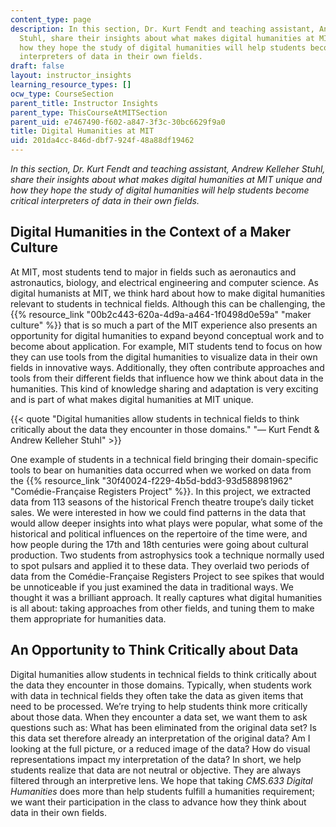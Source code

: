 ```yaml
---
content_type: page
description: In this section, Dr. Kurt Fendt and teaching assistant, Andrew Kelleher
  Stuhl, share their insights about what makes digital humanities at MIT unique and
  how they hope the study of digital humanities will help students become critical
  interpreters of data in their own fields.
draft: false
layout: instructor_insights
learning_resource_types: []
ocw_type: CourseSection
parent_title: Instructor Insights
parent_type: ThisCourseAtMITSection
parent_uid: e7467490-f602-a847-3f3c-30bc6629f9a0
title: Digital Humanities at MIT
uid: 201da4cc-846d-dbf7-924f-48a88df19462
---
```

*In this section, Dr. Kurt Fendt and teaching assistant, Andrew Kelleher Stuhl, share their insights about what makes digital humanities at MIT unique and how they hope the study of digital humanities will help students become critical interpreters of data in their own fields.*

## Digital Humanities in the Context of a Maker Culture

At MIT, most students tend to major in fields such as aeronautics and astronautics, biology, and electrical engineering and computer science. As digital humanists at MIT, we think hard about how to make digital humanities relevant to students in technical fields. Although this can be challenging, the {{% resource_link "00b2c443-620a-4d9a-a464-1f0498d0e59a" "maker culture" %}} that is so much a part of the MIT experience also presents an opportunity for digital humanities to expand beyond conceptual work and to become about application. For example, MIT students tend to focus on how they can use tools from the digital humanities to visualize data in their own fields in innovative ways. Additionally, they often contribute approaches and tools from their different fields that influence how we think about data in the humanities. This kind of knowledge sharing and adaptation is very exciting and is part of what makes digital humanities at MIT unique.

{{< quote "Digital humanities allow students in technical fields to think critically about the data they encounter in those domains." "— Kurt Fendt & Andrew Kelleher Stuhl" >}}

One example of students in a technical field bringing their domain-specific tools to bear on humanities data occurred when we worked on data from the {{% resource_link "30f40024-f229-4b5d-bdd3-93d588981962" "Comédie-Française Registers Project" %}}. In this project, we extracted data from 113 seasons of the historical French theatre troupe’s daily ticket sales. We were interested in how we could find patterns in the data that would allow deeper insights into what plays were popular, what some of the historical and political influences on the repertoire of the time were, and how people during the 17th and 18th centuries were going about cultural production. Two students from astrophysics took a technique normally used to spot pulsars and applied it to these data. They overlaid two periods of data from the Comédie-Française Registers Project to see spikes that would be unnoticeable if you just examined the data in traditional ways. We thought it was a brilliant approach. It really captures what digital humanities is all about: taking approaches from other fields, and tuning them to make them appropriate for humanities data.

## An Opportunity to Think Critically about Data

Digital humanities allow students in technical fields to think critically about the data they encounter in those domains. Typically, when students work with data in technical fields they often take the data as given items that need to be processed. We’re trying to help students think more critically about those data. When they encounter a data set, we want them to ask questions such as: What has been eliminated from the original data set? Is this data set therefore already an interpretation of the original data? Am I looking at the full picture, or a reduced image of the data? How do visual representations impact my interpretation of the data? In short, we help students realize that data are not neutral or objective. They are always filtered through an interpretive lens. We hope that taking *CMS.633 Digital Humanities* does more than help students fulfill a humanities requirement; we want their participation in the class to advance how they think about data in their own fields.